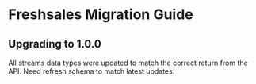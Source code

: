# Freshsales Migration Guide

## Upgrading to 1.0.0

All streams data types were updated to match the correct return from the API.
Need refresh schema to match latest updates.
